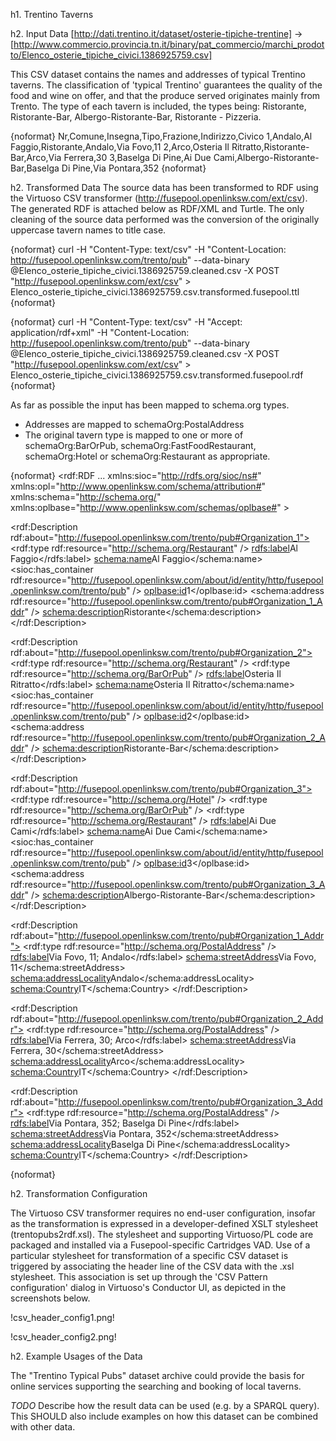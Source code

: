 h1. Trentino Taverns

h2. Input Data
[http://dati.trentino.it/dataset/osterie-tipiche-trentine] -> [http://www.commercio.provincia.tn.it/binary/pat_commercio/marchi_prodotto/Elenco_osterie_tipiche_civici.1386925759.csv]

This CSV dataset contains the names and addresses of typical Trentino taverns. The classification of 'typical Trentino' guarantees the quality of the food and wine on offer, and that the produce served originates mainly from Trento. The type of each tavern is included, the types being: Ristorante, Ristorante-Bar, Albergo-Ristorante-Bar, Ristorante - Pizzeria.

{noformat}
Nr,Comune,Insegna,Tipo,Frazione,Indirizzo,Civico
1,Andalo,Al Faggio,Ristorante,Andalo,Via Fovo,11
2,Arco,Osteria Il Ritratto,Ristorante-Bar,Arco,Via Ferrera,30
3,Baselga Di Pine,Ai Due Cami,Albergo-Ristorante-Bar,Baselga Di Pine,Via Pontara,352
{noformat}

h2. Transformed Data
The source data has been transformed to RDF using the Virtuoso CSV transformer (http://fusepool.openlinksw.com/ext/csv). The generated RDF is attached below as RDF/XML and Turtle. The only cleaning of the source data performed was the conversion of the originally uppercase tavern names to title case.

{noformat}
curl -H "Content-Type: text/csv"  -H "Content-Location: http://fusepool.openlinksw.com/trento/pub" --data-binary @Elenco_osterie_tipiche_civici.1386925759.cleaned.csv -X POST "http://fusepool.openlinksw.com/ext/csv" > Elenco_osterie_tipiche_civici.1386925759.csv.transformed.fusepool.ttl
{noformat}

{noformat}
curl -H "Content-Type: text/csv"  -H "Accept: application/rdf+xml" -H "Content-Location: http://fusepool.openlinksw.com/trento/pub" --data-binary @Elenco_osterie_tipiche_civici.1386925759.cleaned.csv -X POST "http://fusepool.openlinksw.com/ext/csv" > Elenco_osterie_tipiche_civici.1386925759.csv.transformed.fusepool.rdf
{noformat}

As far as possible the input has been mapped to schema.org types.
* Addresses are mapped to schemaOrg:PostalAddress
* The original tavern type is mapped to one or more of schemaOrg:BarOrPub, schemaOrg:FastFoodRestaurant, schemaOrg:Hotel or schemaOrg:Restaurant as appropriate. 

{noformat}
<rdf:RDF
 	...
	xmlns:sioc="http://rdfs.org/sioc/ns#"
	xmlns:opl="http://www.openlinksw.com/schema/attribution#"
	xmlns:schema="http://schema.org/"
	xmlns:oplbase="http://www.openlinksw.com/schemas/oplbase#" >

   <rdf:Description rdf:about="http://fusepool.openlinksw.com/trento/pub#Organization_1">
    <rdf:type rdf:resource="http://schema.org/Restaurant" />
    <rdfs:label>Al Faggio</rdfs:label>
    <schema:name>Al Faggio</schema:name>
    <sioc:has_container rdf:resource="http://fusepool.openlinksw.com/about/id/entity/http/fusepool.openlinksw.com/trento/pub" />
    <oplbase:id>1</oplbase:id>
    <schema:address rdf:resource="http://fusepool.openlinksw.com/trento/pub#Organization_1_Addr" />
    <schema:description>Ristorante</schema:description>
  </rdf:Description>

  <rdf:Description rdf:about="http://fusepool.openlinksw.com/trento/pub#Organization_2">
    <rdf:type rdf:resource="http://schema.org/Restaurant" />
    <rdf:type rdf:resource="http://schema.org/BarOrPub" />
    <rdfs:label>Osteria Il Ritratto</rdfs:label>
    <schema:name>Osteria Il Ritratto</schema:name>
    <sioc:has_container rdf:resource="http://fusepool.openlinksw.com/about/id/entity/http/fusepool.openlinksw.com/trento/pub" />
    <oplbase:id>2</oplbase:id>
    <schema:address rdf:resource="http://fusepool.openlinksw.com/trento/pub#Organization_2_Addr" />
    <schema:description>Ristorante-Bar</schema:description>
  </rdf:Description>

  <rdf:Description rdf:about="http://fusepool.openlinksw.com/trento/pub#Organization_3">
    <rdf:type rdf:resource="http://schema.org/Hotel" />
    <rdf:type rdf:resource="http://schema.org/BarOrPub" />
    <rdf:type rdf:resource="http://schema.org/Restaurant" />
    <rdfs:label>Ai Due Cami</rdfs:label>
    <schema:name>Ai Due Cami</schema:name>
    <sioc:has_container rdf:resource="http://fusepool.openlinksw.com/about/id/entity/http/fusepool.openlinksw.com/trento/pub" />
    <oplbase:id>3</oplbase:id>
    <schema:address rdf:resource="http://fusepool.openlinksw.com/trento/pub#Organization_3_Addr" />
    <schema:description>Albergo-Ristorante-Bar</schema:description>
  </rdf:Description>

  <rdf:Description rdf:about="http://fusepool.openlinksw.com/trento/pub#Organization_1_Addr">
    <rdf:type rdf:resource="http://schema.org/PostalAddress" />
    <rdfs:label>Via Fovo, 11; Andalo</rdfs:label>
    <schema:streetAddress>Via Fovo, 11</schema:streetAddress>
    <schema:addressLocality>Andalo</schema:addressLocality>
    <schema:Country>IT</schema:Country>
  </rdf:Description>

  <rdf:Description rdf:about="http://fusepool.openlinksw.com/trento/pub#Organization_2_Addr">
    <rdf:type rdf:resource="http://schema.org/PostalAddress" />
    <rdfs:label>Via Ferrera, 30; Arco</rdfs:label>
    <schema:streetAddress>Via Ferrera, 30</schema:streetAddress>
    <schema:addressLocality>Arco</schema:addressLocality>
    <schema:Country>IT</schema:Country>
  </rdf:Description>

  <rdf:Description rdf:about="http://fusepool.openlinksw.com/trento/pub#Organization_3_Addr">
    <rdf:type rdf:resource="http://schema.org/PostalAddress" />
    <rdfs:label>Via Pontara, 352; Baselga Di Pine</rdfs:label>
    <schema:streetAddress>Via Pontara, 352</schema:streetAddress>
    <schema:addressLocality>Baselga Di Pine</schema:addressLocality>
    <schema:Country>IT</schema:Country>
  </rdf:Description>

{noformat}

h2. Transformation Configuration

The Virtuoso CSV transformer requires no end-user configuration, insofar as the transformation is expressed in a developer-defined XSLT stylesheet (trentopubs2rdf.xsl). The stylesheet and supporting Virtuoso/PL code are packaged and installed via a Fusepool-specific Cartridges VAD. Use of a particular stylesheet for transformation of a specific CSV dataset is triggered by associating the header line of the CSV data with the .xsl stylesheet. This association is set up through the 'CSV Pattern configuration' dialog in Virtuoso's Conductor UI, as depicted in the screenshots below.

!csv_header_config1.png!

!csv_header_config2.png!

h2. Example Usages of the Data

The "Trentino Typical Pubs" dataset archive could provide the basis for online services supporting the searching and booking of local taverns.

*TODO* Describe how the result data can be used (e.g. by a SPARQL query). This SHOULD also include examples on how this dataset can be combined with other data.
